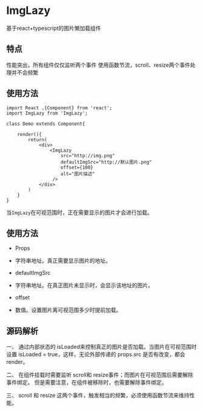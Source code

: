 # ImgLazy
基于react+typescript的图片懒加载组件

## 特点
性能突出，所有组件仅仅监听两个事件
使用函数节流，scroll、resize两个事件处理并不会频繁

## 使用方法
```
import React ,{Component} from 'react';
import ImgLazy from 'ImgLazy';

class Demo extends Component{

	render(){
		return(
			<div>
				<ImgLazy 
					src="http://img.png"
					defaultImgSrc="http://默认图片.png"
					offset={100}
					alt="图片描述"
				 />
			</div>
		)
	}
}
```
当<code>ImgLazy</code>在可视范围时，正在需要显示的图片才会进行加载。

## 使用方法
+ Props
 - 字符串地址。真正需要显示图片的地址。
+ defaultImgSrc
 - 字符串地址。在真正图片未显示时，会显示该地址的图片。
+ offset
 - 数值。设置图片离可视范围多少时提前加载。

## 源码解析
一、
通过内部状态的 isLoaded来控制真正的图片是否加载。当图片在可视范围时设置 isLoaded = true，这样，无论外部传递的 props.src 是否有改变，都会render。


二、
在组件挂载时需要监听 scroll和 resize事件；而图片在可视范围后需要解除事件绑定。
但是需要注意，在组件被移除时，也需要解除事件绑定。

三、
scroll 和 resize 这两个事件，触发相当的频繁，必须使用函数节流来维持性能。
